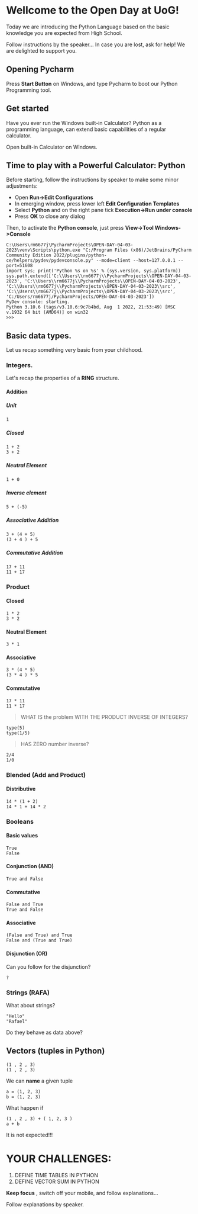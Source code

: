 
# Wellcome to the Open Day at UoG!

Today we are introducing the Python Language based on the basic knowledge you are expected from High School.

Follow instructions by the speaker... In case you are lost, ask for help!
We are delighted to support you.

## Opening Pycharm

Press **Start Button** on Windows, and type Pycharm to boot our Python Programming tool.

## Get started

Have you ever run the Windows built-in Calculator?
Python as a programming language, can extend basic capabilities of a regular calculator.

Open built-in Calculator on Windows.

## Time to play with a Powerful Calculator: Python 

Before starting, follow the instructions by speaker to make some minor adjustments:

* Open **Run->Edit Configurations**
* In emerging window, press lower left **Edit Configuration Templates**
* Select **Python** and on the right pane tick **Execution->Run under console**
* Press **OK** to close any dialog

Then, to activate the **Python console**, just press **View->Tool Windows->Console**

    C:\Users\rm6677j\PycharmProjects\OPEN-DAY-04-03-2023\venv\Scripts\python.exe "C:/Program Files (x86)/JetBrains/PyCharm Community Edition 2022/plugins/python-ce/helpers/pydev/pydevconsole.py" --mode=client --host=127.0.0.1 --port=51608 
    import sys; print('Python %s on %s' % (sys.version, sys.platform))
    sys.path.extend(['C:\\Users\\rm6677j\\PycharmProjects\\OPEN-DAY-04-03-2023', 'C:\\Users\\rm6677j\\PycharmProjects\\OPEN-DAY-04-03-2023', 'C:\\Users\\rm6677j\\PycharmProjects\\OPEN-DAY-04-03-2023\\src', 'C:\\Users\\rm6677j\\PycharmProjects\\OPEN-DAY-04-03-2023\\src', 'C:/Users/rm6677j/PycharmProjects/OPEN-DAY-04-03-2023'])
    PyDev console: starting.
    Python 3.10.6 (tags/v3.10.6:9c7b4bd, Aug  1 2022, 21:53:49) [MSC v.1932 64 bit (AMD64)] on win32
    >>>



## Basic data types.

Let us recap something very basic from your childhood.

### Integers.

Let's recap the properties of a __RING__ structure.

#### Addition

##### Unit

    1

##### Closed 

    1 + 2
    3 + 2 

##### Neutral Element  

    1 + 0

##### Inverse element  

    5 + (-5)

##### Associative Addition

    3 + (4 + 5)
    (3 + 4 ) + 5

##### Commutative Addition

    17 + 11
    11 + 17

### Product

#### Closed 

    1 * 2
    3 * 2 

#### Neutral Element  

    3 * 1

#### Associative 

    3 * (4 * 5)
    (3 * 4 ) * 5

#### Commutative 

    17 * 11
    11 * 17

> WHAT IS the problem WITH THE PRODUCT INVERSE OF INTEGERS?

    type(5)
    type(1/5)

> HAS ZERO number inverse?

    2/4
    1/0

### Blended (Add and Product)

#### Distributive

    14 * (1 + 2)
    14 * 1 + 14 * 2

### Booleans

#### Basic values
    True
    False

#### Conjunction (AND)

    True and False

#### Commutative

    False and True
    True and False

#### Associative  

    (False and True) and True
    False and (True and True)

#### Disjunction (OR) 

Can you follow for the disjunction?

    ?


    
### Strings (RAFA)

What about strings? 

    "Hello"
    "Rafael"

Do they behave as data above?


## Vectors (tuples in Python)

    (1 , 2 , 3)
    (1 , 2 , 3)

We can __name__ a given tuple

    a = (1, 2, 3)
    b = (1, 2, 3) 

What happen if 

    (1 , 2 , 3) + ( 1, 2, 3 )
    a + b 

It is not expected!!!

# YOUR CHALLENGES: 
1. DEFINE TIME TABLES IN PYTHON
2. DEFINE VECTOR SUM IN PYTHON

**Keep focus** , switch off your mobile, and follow explanations...

Follow explanations by speaker.
